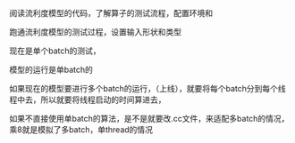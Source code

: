 阅读流利度模型的代码，了解算子的测试流程，配置环境和

跑通流利度模型的测试过程，设置输入形状和类型

现在是单个batch的测试，

模型的运行是单batch的

如果现在的模型要进行多个batch的运行，（上线），就要将每个batch分到每个线程中去，所以就要将线程启动的时间算进去，

如果不直接使用单batch的算法，是不是就要改.cc文件，来适配多batch的情况，乘8就是模拟了多batch，单thread的情况